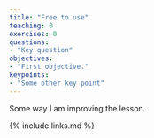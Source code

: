 ```yaml
---
title: "Free to use"
teaching: 0
exercises: 0
questions:
- "Key question"
objectives:
- "First objective."
keypoints:
- "Some other key point"
---
```


Some way I am improving the lesson.

{% include links.md %}
